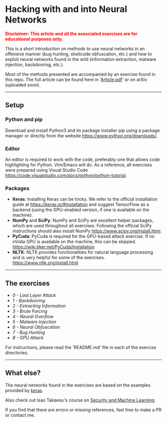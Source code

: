 # Hacking with and into Neural Networks
 
<span style="color:red">**Disclaimer: This article and all the associated exercises are for educational purposes only.**</span>


This is a short introduction on methods to use neural networks in an offensive manner (bug hunting, shellcode obfuscation, etc.) and how to exploit neural networks found in the wild (information extraction, malware injection, backdooring, etc.).

Most of the methods presented are accompanied by an exercise found in this repo. The full article can be found here in '[Article.pdf](Article.pdf)' or on arXiv (uploaded soon). 


---

## Setup

### Python and pip

Download and install Python3 and its package installer pip using a package manager or directly from the website https://www.python.org/downloads/. 

### Editor 

An editor is required to work with the code, preferably one that allows code highlighting for Python. Vim/Emacs will do. As a reference, all exercises were prepared using Visual Studio Code https://code.visualstudio.com/docs/python/python-tutorial.

### Packages 

- **Keras**: Installing Keras can be tricky. We refer to the official installation guide at https://keras.io/#installation and suggest TensorFlow as a backend (using the GPU-enabled version, if one is available on the machine). 
- **NumPy** and **SciPy**: NumPy and SciPy are excellent helper packages, which are used throughout all exercises. Following the official SciPy instructions should also install NumPy https://www.scipy.org/install.html.
- **PyCuda**: PyCuda is required for the GPU-based attack exercise. If no nVidia GPU is available on the machine, this can be skipped. https://wiki.tiker.net/PyCuda/Installation
- **NLTK**: NLTK provides functionalities for natural language processing and is very helpful for some of the exercises. https://www.nltk.org/install.html

---
## The exercises

- *0 - Last Layer Attack*
- *1 - Backdooring*
- *2 - Extracting Information*
- *3 - Brute Forcing*
- *4 - Neural Overflow*
- *5 - Malware Injection*
- *6 - Neural Obfuscation*
- *7 - Bug Hunting*
- *8 - GPU Attack*

For instructions, please read the 'README.md' file in each of the exercise directories.

---
## What else?

The neural networks found in the exercises are based on the examples provided by [keras](https://keras.io/). 

Also check out Isao Takaesu's course on [Security and Machine Learning](https://github.com/13o-bbr-bbq/machine_learning_security/tree/master/Security_and_MachineLearning).

If you find that there are errors or missing references, feel free to make a PR or contact me.